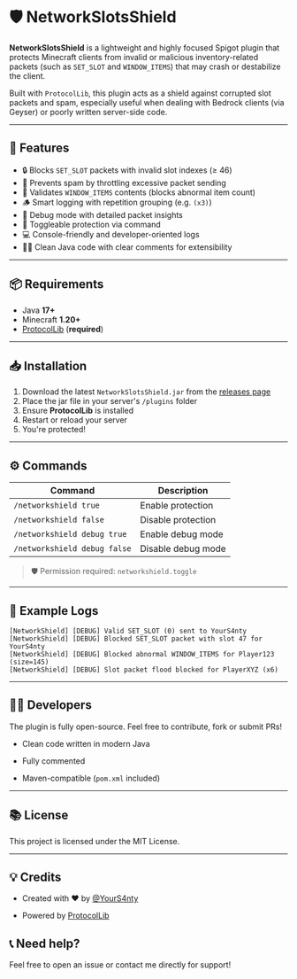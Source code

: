 
# 🛡️ NetworkSlotsShield

**NetworkSlotsShield** is a lightweight and highly focused Spigot plugin that protects Minecraft clients from invalid or malicious inventory-related packets (such as `SET_SLOT` and `WINDOW_ITEMS`) that may crash or destabilize the client.

Built with `ProtocolLib`, this plugin acts as a shield against corrupted slot packets and spam, especially useful when dealing with Bedrock clients (via Geyser) or poorly written server-side code.

---

## 🚀 Features

- 🔒 Blocks `SET_SLOT` packets with invalid slot indexes (≥ 46)
- 🧹 Prevents spam by throttling excessive packet sending
- 🧬 Validates `WINDOW_ITEMS` contents (blocks abnormal item count)
- 🪵 Smart logging with repetition grouping (e.g. `(x3)`)
- 🧪 Debug mode with detailed packet insights
- 💬 Toggleable protection via command
- 💻 Console-friendly and developer-oriented logs
- 👨‍💻 Clean Java code with clear comments for extensibility

---

## 📦 Requirements

- Java **17+**
- Minecraft **1.20+**
- [ProtocolLib](https://www.spigotmc.org/resources/protocollib.1997/) (**required**)

---

## 📥 Installation

1. Download the latest `NetworkSlotsShield.jar` from the [releases page](https://github.com/YourUsername/NetworkSlotsShield/releases)
2. Place the jar file in your server's `/plugins` folder
3. Ensure **ProtocolLib** is installed
4. Restart or reload your server
5. You're protected!

---

## ⚙️ Commands

| Command | Description |
|--------|-------------|
| `/networkshield true` | Enable protection |
| `/networkshield false` | Disable protection |
| `/networkshield debug true` | Enable debug mode |
| `/networkshield debug false` | Disable debug mode |

> 🛡️ Permission required: `networkshield.toggle`

---

## 📄 Example Logs

```text
[NetworkShield] [DEBUG] Valid SET_SLOT (0) sent to YourS4nty
[NetworkShield] [DEBUG] Blocked SET_SLOT packet with slot 47 for YourS4nty
[NetworkShield] [DEBUG] Blocked abnormal WINDOW_ITEMS for Player123 (size=145)
[NetworkShield] [DEBUG] Slot packet flood blocked for PlayerXYZ (x6)

```

----------

## 👨‍💻 Developers

The plugin is fully open-source. Feel free to contribute, fork or submit PRs!

-   Clean code written in modern Java
    
-   Fully commented
    
-   Maven-compatible (`pom.xml` included)
    

----------

## 📚 License

This project is licensed under the MIT License.

----------

## 💡 Credits

-   Created with ❤️ by [@YourS4nty](https://github.com/YourS4nty)
    
-   Powered by [ProtocolLib](https://github.com/dmulloy2/ProtocolLib)
    

## 📞 Need help?

Feel free to open an issue or contact me directly for support!
